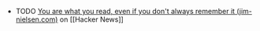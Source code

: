 - TODO [You are what you read, even if you don't always remember it (jim-nielsen.com)](https://news.ycombinator.com/item?id=40151952) on [[Hacker News]]